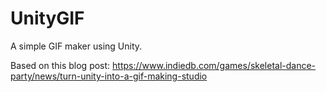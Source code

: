 # UnityGIF

A simple GIF maker using Unity.

Based on this blog post: https://www.indiedb.com/games/skeletal-dance-party/news/turn-unity-into-a-gif-making-studio